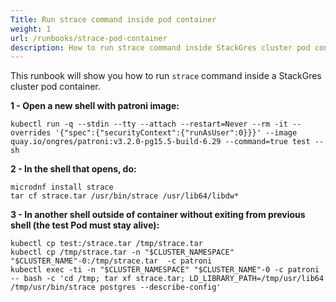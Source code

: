 ```yaml
---
Title: Run strace command inside pod container
weight: 1
url: /runbooks/strace-pod-container
description: How to run strace command inside StackGres cluster pod container
---
```


This runbook will show you how to run `strace` command inside a StackGres cluster pod container.

**1 - Open a new shell with patroni image:**

```
kubectl run -q --stdin --tty --attach --restart=Never --rm -it --overrides '{"spec":{"securityContext":{"runAsUser":0}}}' --image quay.io/ongres/patroni:v3.2.0-pg15.5-build-6.29 --command=true test -- sh
```

**2 - In the shell that opens, do:**

```
microdnf install strace
tar cf strace.tar /usr/bin/strace /usr/lib64/libdw*
```

**3 - In another shell outside of container without exiting from previous shell (the test Pod must stay alive):**

```
kubectl cp test:/strace.tar /tmp/strace.tar
kubectl cp /tmp/strace.tar -n "$CLUSTER_NAMESPACE" "$CLUSTER_NAME"-0:/tmp/strace.tar  -c patroni
kubectl exec -ti -n "$CLUSTER_NAMESPACE" "$CLUSTER_NAME"-0 -c patroni -- bash -c 'cd /tmp; tar xf strace.tar; LD_LIBRARY_PATH=/tmp/usr/lib64 /tmp/usr/bin/strace postgres --describe-config'
```